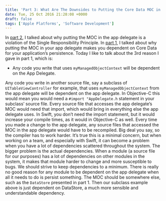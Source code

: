 ```yaml
---
title: 'Part 3: What Are The Downsides to Putting the Core Data MOC in the App Delegate'
date: Tue, 25 Oct 2016 21:28:08 +0000
draft: false
tags: ['Apple Platforms', 'Software Development']
---
```


In [part 2](https://rodschmidt.com/what-are-the-downsides-to-putting-the-core-data-moc-in-the-app-delegate-part-2/#more-243), I talked about why putting the MOC in the app delegate is a violation of the Single Responsibility Principle. In [part 1](https://rodschmidt.com/what-are-the-downsides-to-putting-the-core-data-moc-in-the-app-delegate/), I talked about why putting the MOC in your app delegate makes you dependent on Core Data for your application’s persistence. Today I like to talk about the 3rd reason I gave in part 1, which is:

*   Any code you write that uses `myManagedObjectContext` will be dependent on the App Delegate.

Any code you write in another source file, say a subclass of `UITableViewController` for example, that uses `myManagedObjectContext` from the app delegate will be dependent on the app delegate. In Objective-C this would mean you would need a `#import "AppDelegate.h` statement in your subclass’ source file. Every source file that accesses the app delegate’s MOC would need that import, which would bring in everything else the app delegate uses. In Swift, you don’t need the import statement, but it would increase your compile times, as it would in Objective-C as well. Every time you made a change to the app delegate, any source files that accessed the MOC in the app delegate would have to be recompiled. Big deal you say, so the compiler has to work harder. It’s true this is a minimal concern, but when working on a team, and especially with Swift, it can become a problem when you have a lot of dependencies scattered throughout the system. The bigger problem is the actual dependencies. When a module (a source file for our purposes) has a lot of dependencies on other modules in the system, it makes that module harder to change and more susceptible to bugs. We should strive to keep dependencies to a minimum. There is really no good reason for any module to be dependent on the app delegate when all it needs to do is persist something. The MOC should be somewhere else, such as the `DataStore` presented in part 1. Then our subclass example above is just dependent on DataStore, a much more sensible and understandable dependency.